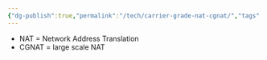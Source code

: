 ```yaml
---
{"dg-publish":true,"permalink":"/tech/carrier-grade-nat-cgnat/","tags":["network"],"noteIcon":"1","created":"2025-01-23T01:15:16.857+08:00","updated":"2025-02-03T11:31:36.334+08:00"}
---
```


- NAT = Network Address Translation
- CGNAT = large scale NAT
